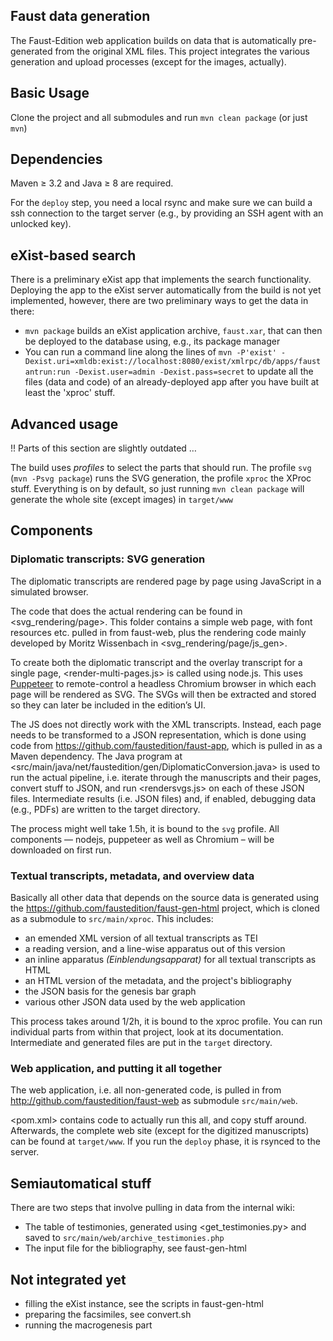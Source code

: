 ## Faust data generation

The Faust-Edition web application builds on data that is automatically pre-generated from the original XML files. This project integrates the various generation and upload processes (except for the images, actually).

## Basic Usage

Clone the project and all submodules and run `mvn clean package` (or just `mvn`)

## Dependencies

Maven ≥ 3.2 and Java ≥ 8 are required. 

For the `deploy` step, you need a local rsync and make sure we can build a ssh connection to the target server (e.g., by providing an SSH agent with an unlocked key).

## eXist-based search

There is a preliminary eXist app that implements the search functionality. Deploying the app to the eXist server automatically from the build is not yet implemented, however, there are two preliminary ways to get the data in there:

* `mvn package` builds an eXist application archive, `faust.xar`, that can then be deployed to the database using, e.g., its package manager
* You can run a command line along the lines of `mvn -P'exist' -Dexist.uri=xmldb:exist://localhost:8080/exist/xmlrpc/db/apps/faust antrun:run -Dexist.user=admin -Dexist.pass=secret` to update all the files (data and code) of an already-deployed app after you have built at least the 'xproc' stuff.

## Advanced usage

!! Parts of this section are slightly outdated …

The build uses _profiles_ to select the parts that should run. The profile `svg` (`mvn -Psvg package`) runs the SVG generation, the profile `xproc` the XProc stuff. Everything is on by default, so just running `mvn clean package` will generate the whole site (except images) in `target/www`

## Components

### Diplomatic transcripts: SVG generation

The diplomatic transcripts are rendered page by page using JavaScript in a simulated browser. 

The code that does the actual rendering can be found in <svg_rendering/page>. This folder contains a simple web page, with font resources etc. pulled in from faust-web, plus the rendering code mainly developed by Moritz Wissenbach in <svg_rendering/page/js_gen>. 

To create both the diplomatic transcript and the overlay transcript for a single page, <render-multi-pages.js> is called using node.js. This uses [Puppeteer](https://pptr.dev/) to remote-control a headless Chromium browser in which each page will be rendered as SVG. The SVGs will then be extracted and stored so they can later be included in the edition’s UI.

The JS does not directly work with the XML transcripts. Instead, each page needs to be transformed to a JSON representation, which is done using code from https://github.com/faustedition/faust-app, which is pulled in as a Maven dependency. The Java program at <src/main/java/net/faustedition/gen/DiplomaticConversion.java> is used to run the actual pipeline, i.e. iterate through the manuscripts and their pages, convert stuff to JSON, and run <rendersvgs.js> on each of these JSON files. Intermediate results (i.e. JSON files) and, if enabled, debugging data (e.g., PDFs) are written to the target directory.

The process might well take 1.5h, it is bound to the `svg` profile. All components — nodejs, puppeteer as well as Chromium – will be downloaded on first run.

### Textual transcripts, metadata, and overview data

Basically all other data that depends on the source data is generated using the https://github.com/faustedition/faust-gen-html project, which is cloned as a submodule to `src/main/xproc`. This includes:

* an emended XML version of all textual transcripts as TEI
* a reading version, and a line-wise apparatus out of this version
* an inline apparatus _(Einblendungsapparat)_ for all textual transcripts as HTML
* an HTML version of the metadata, and the project's bibliography
* the JSON basis for the genesis bar graph
* various other JSON data used by the web application

This process takes around 1/2h, it is bound to the xproc profile. You can run individual parts from within that project, look at its documentation. Intermediate and generated files are put in the `target` directory.

### Web application, and putting it all together

The web application, i.e. all non-generated code, is pulled in from http://github.com/faustedition/faust-web as submodule `src/main/web`. 

<pom.xml> contains code to actually run this all, and copy stuff around. Afterwards, the complete web site (except for the digitized manuscripts) can be found at `target/www`. If you run the `deploy` phase, it is rsynced to the server.

## Semiautomatical stuff

There are two steps that involve pulling in data from the internal wiki:

* The table of testimonies, generated using <get_testimonies.py> and saved to `src/main/web/archive_testimonies.php`
* The input file for the bibliography, see faust-gen-html

## Not integrated yet

* filling the eXist instance, see the scripts in faust-gen-html
* preparing the facsimiles, see convert.sh 
* running the macrogenesis part
